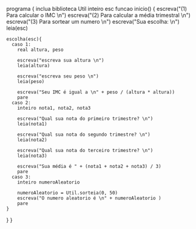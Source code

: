 programa {
  inclua biblioteca Util
  inteiro esc
  funcao inicio() {
    escreva("(1) Para calcular o IMC \n")
    escreva("(2) Para calcular a média trimestral \n")
    escreva("(3) Para sortear um numero \n")
    escreva("Sua escolha: \n")
    leia(esc)

    escolha(esc){
      caso 1:
        real altura, peso

        escreva("escreva sua altura \n")
        leia(altura)

        escreva("escreva seu peso \n")
        leia(peso)

        escreva("Seu IMC é igual a \n" + peso / (altura * altura))
        pare
      caso 2:
        inteiro nota1, nota2, nota3

        escreva("Qual sua nota do primeiro trimestre? \n")
        leia(nota1)
        
        escreva("Qual sua nota do segundo trimestre? \n")
        leia(nota2)

        escreva("Qual sua nota do terceiro trimestre? \n")
        leia(nota3)

        escreva("Sua média é " + (nota1 + nota2 + nota3) / 3)
        pare
      caso 3:
        inteiro numeroAleatorio
        
        numeroAleatorio = Util.sorteia(0, 50)
        escreva("O numero aleatorio é \n" + numeroAleatorio )
        pare
    }
  }
}
